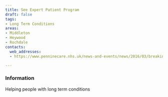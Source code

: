 ```yaml
---
title: See Expert Patient Program
draft: false
tags:
- Long Term Conditions
areas:
- Middleton
- Heywood
- Rochdale
contacts:
  web_addresses:
  - https://www.penninecare.nhs.uk/news-and-events/news/2016/03/breaking-the-symptom-cycle-with-the-expert-patient-programme/

---
```


### Information
Helping people with long term conditions